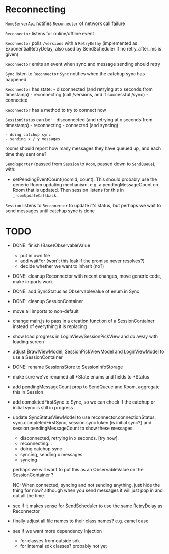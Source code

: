 # Reconnecting

`HomeServerApi` notifies `Reconnector` of network call failure

`Reconnector` listens for online/offline event

`Reconnector` polls `/versions` with a `RetryDelay` (implemented as ExponentialRetryDelay, also used by SendScheduler if no retry_after_ms is given)

`Reconnector` emits an event when sync and message sending should retry

`Sync` listen to `Reconnector`
`Sync` notifies when the catchup sync has happened

`Reconnector` has state:
    - disconnected (and retrying at x seconds from timestamp)
    - reconnecting (call /versions, and if successful /sync)
    - connected

`Reconnector` has a method to try to connect now

`SessionStatus` can be:
    - disconnected (and retrying at x seconds from timestamp)
    - reconnecting
    - connected (and syncing)

    - doing catchup sync
    - sending x / y messages

rooms should report how many messages they have queued up, and each time they sent one?

`SendReporter` (passed from `Session` to `Room`, passed down to `SendQueue`), with:
 - setPendingEventCount(roomId, count). This should probably use the generic Room updating mechanism, e.g. a pendingMessageCount on Room that is updated. Then session listens for this in `_roomUpdateCallback`.

`Session` listens to `Reconnector` to update it's status, but perhaps we wait to send messages until catchup sync is done


# TODO

 - DONE: finish (Base)ObservableValue 
    - put in own file
    - add waitFor (won't this leak if the promise never resolves?)
    - decide whether we want to inherit (no?)
 - DONE: cleanup Reconnector with recent changes, move generic code, make imports work
 - DONE: add SyncStatus as ObservableValue of enum in Sync
 - DONE: cleanup SessionContainer
 - move all imports to non-default
 - change main.js to pass in a creation function of a SessionContainer instead of everything it is replacing 
 - show load progress in LoginView/SessionPickView and do away with loading screen
 - adjust BrawlViewModel, SessionPickViewModel and LoginViewModel to use a SessionContainer
 - DONE: rename SessionsStore to SessionInfoStorage
 - make sure we've renamed all \*State enums and fields to \*Status
 - add pendingMessageCount prop to SendQueue and Room, aggregate this in Session
 - add completedFirstSync to Sync, so we can check if the catchup or initial sync is still in progress
 - update SyncStatusViewModel to use reconnector.connectionStatus, sync.completedFirstSync, session.syncToken (is initial sync?) and session.pendingMessageCount to show these messages:
    - disconnected, retrying in x seconds. [try now].
    - reconnecting...
    - doing catchup sync
    - syncing, sending x messages
    - syncing

    perhaps we will want to put this as an ObservableValue on the SessionContainer ?

    NO: When connected, syncing and not sending anything, just hide the thing for now? although when you send messages it will just pop in and out all the time.

 - see if it makes sense for SendScheduler to use the same RetryDelay as Reconnector
 - finally adjust all file names to their class names? e.g. camel case
 - see if we want more dependency injection
    - for classes from outside sdk
    - for internal sdk classes? probably not yet
